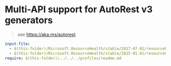 # Multi-API support for AutoRest v3 generators

> see https://aka.ms/autorest

``` yaml $(enable-multi-api)
input-file:
  - $(this-folder)/Microsoft.ResourceHealth/stable/2017-07-01/resourcehealth.json
  - $(this-folder)/Microsoft.ResourceHealth/stable/2015-01-01/resourcehealth.json
require: $(this-folder)/../../../profiles/readme.md
```
